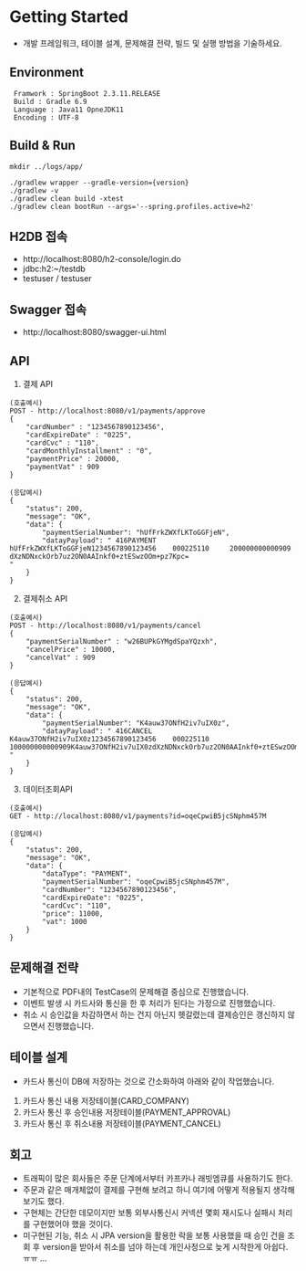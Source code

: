# Getting Started
- 개발 프레임워크, 테이블 설계, 문제해결 전략, 빌드 및 실행 방법을 기술하세요.


## Environment
```
 Framwork : SpringBoot 2.3.11.RELEASE
 Build : Gradle 6.9
 Language : Java11 OpneJDK11
 Encoding : UTF-8
```

## Build & Run
```
mkdir ../logs/app/
 
./gradlew wrapper --gradle-version={version}
./gradlew -v
./gradlew clean build -xtest
./gradlew clean bootRun --args='--spring.profiles.active=h2'
```
## H2DB 접속
- http://localhost:8080/h2-console/login.do
- jdbc:h2:~/testdb
- testuser / testuser

## Swagger 접속
- http://localhost:8080/swagger-ui.html

## API

1. 결제 API
```
(호출예시)
POST - http://localhost:8080/v1/payments/approve
{
    "cardNumber" : "1234567890123456",
    "cardExpireDate" : "0225",
    "cardCvc" : "110",
    "cardMonthlyInstallment" : "0",
    "paymentPrice" : 20000,
    "paymentVat" : 909
}

(응답예시)
{
    "status": 200,
    "message": "OK",
    "data": {
        "paymentSerialNumber": "hUfFrkZWXfLKToGGFjeN",
        "datayPayload": " 416PAYMENT   hUfFrkZWXfLKToGGFjeN1234567890123456    000225110     200000000000909                    dXzNDNxckOrb7uz2ON0AAInkf0+ztESwzOOm+pz7Kpc=                                                                                                                                                                                                                                                                                                               "
    }
}
```

2. 결제취소 API
```
(호출예시)
POST - http://localhost:8080/v1/payments/cancel
{
    "paymentSerialNumber" : "w26BUPkGYMgdSpaYQzxh",
    "cancelPrice" : 10000,
    "cancelVat" : 909
}

(응답예시)
{
    "status": 200,
    "message": "OK",
    "data": {
        "paymentSerialNumber": "K4auw37ONfH2iv7uIX0z",
        "datayPayload": " 416CANCEL    K4auw37ONfH2iv7uIX0z1234567890123456    000225110     100000000000909K4auw37ONfH2iv7uIX0zdXzNDNxckOrb7uz2ON0AAInkf0+ztESwzOOm+pz7Kpc=                                                                                                                                                                                                                                                                                                               "
    }
}
```

3. 데이터조회API
```
(호출예시)
GET - http://localhost:8080/v1/payments?id=oqeCpwiB5jcSNphm457M

(응답예시)
{
    "status": 200,
    "message": "OK",
    "data": {
        "dataType": "PAYMENT",
        "paymentSerialNumber": "oqeCpwiB5jcSNphm457M",
        "cardNumber": "1234567890123456",
        "cardExpireDate": "0225",
        "cardCvc": "110",
        "price": 11000,
        "vat": 1000
    }
}
```

## 문제해결 전략
- 기본적으로 PDF내의 TestCase의 문제해결 중심으로 진행했습니다.
- 이벤트 발생 시 카드사와 통신을 한 후 처리가 된다는 가정으로 진행했습니다.
- 취소 시 승인값을 차감하면서 하는 건지 아닌지 헷갈렸는데 결제승인은 갱신하지 않으면서 진행했습니다.


##  테이블 설계
- 카드사 통신이 DB에 저장하는 것으로 간소화하여 아래와 같이 작업했습니다.
1. 카드사 통신 내용 저장테이블(CARD_COMPANY)
2. 카드사 통신 후 승인내용 저장테이블(PAYMENT_APPROVAL)
3. 카드사 통신 후 취소내용 저장테이블(PAYMENT_CANCEL)

## 회고
- 트래픽이 많은 회사들은 주문 단계에서부터 카프카나 래빗엠큐를 사용하기도 한다.
- 주문과 같은 매개체없이 결제를 구현해 보려고 하니 여기에 어떻게 적용될지 생각해보기도 했다.
- 구현체는 간단한 데모이지만 보통 외부사통신시 커넥션 몇회 재시도나 실패시 처리를 구현했어야 했을 것이다.
- 미구현된 기능, 취소 시 JPA version을 활용한 락을 보통 사용했을 때 승인 건을 조회 후 version을 받아서 취소를 넘야 하는데 개인사정으로 늦게 시작한게 아쉽다. ㅠㅠ
...
